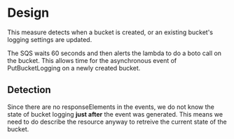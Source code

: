 # Design

This measure detects when a bucket is created, or an existing bucket's logging settings are updated.

The SQS waits 60 seconds and then alerts the lambda to do a boto call on the bucket.  This allows time for the asynchronous event of PutBucketLogging on a newly created bucket.

## Detection

Since there are no responseElements in the events, we do not know the state of bucket logging **just after** the event was generated.  This means we need to do describe the resource anyway to retreive the current state of the bucket.

